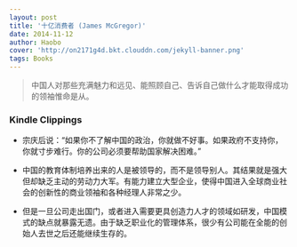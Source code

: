 ```yaml
---
layout: post
title: '十亿消费者 (James McGregor)'
date: 2014-11-12
author: Haobo
cover: 'http://on2171g4d.bkt.clouddn.com/jekyll-banner.png'
tags: Books
---
```


> 中国人对那些充满魅力和远见、能照顾自己、告诉自己做什么才能取得成功的领袖惟命是从。

### Kindle Clippings

* 宗庆后说：“如果你不了解中国的政治，你就做不好事。如果政府不支持你，你就寸步难行。你的公司必须要帮助国家解决困难。”

* 中国的教育体制培养出来的人是被领导的，而不是领导别人。其结果就是强大但却缺乏主动的劳动力大军。有能力建立大型企业，使得中国进入全球商业社会的创新性的商业领袖和各种经理人非常之少。

* 但是一旦公司走出国门，或者进入需要更具创造力人才的领域如研发，中国模式的缺点就暴露无遗。由于缺乏职业化的管理体系，很少有公司能在全能的创始人去世之后还能继续生存的。